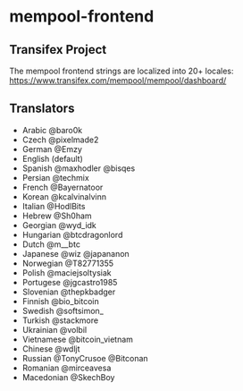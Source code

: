 # mempool-frontend

## Transifex Project

The mempool frontend strings are localized into 20+ locales:
https://www.transifex.com/mempool/mempool/dashboard/

## Translators

* Arabic @baro0k
* Czech @pixelmade2
* German @Emzy
* English (default)
* Spanish @maxhodler @bisqes
* Persian @techmix
* French @Bayernatoor
* Korean @kcalvinalvinn
* Italian @HodlBits
* Hebrew @Sh0ham
* Georgian @wyd_idk
* Hungarian @btcdragonlord
* Dutch @m__btc
* Japanese @wiz @japananon
* Norwegian @T82771355
* Polish @maciejsoltysiak
* Portugese @jgcastro1985
* Slovenian @thepkbadger
* Finnish @bio_bitcoin
* Swedish @softsimon_
* Turkish @stackmore
* Ukrainian @volbil
* Vietnamese @bitcoin_vietnam
* Chinese @wdljt
* Russian @TonyCrusoe @Bitconan
* Romanian @mirceavesa
* Macedonian @SkechBoy